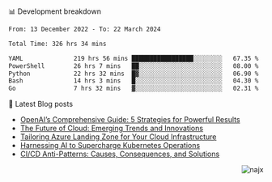 📊 Development breakdown
<!--START_SECTION:waka-->

```txt
From: 13 December 2022 - To: 22 March 2024

Total Time: 326 hrs 34 mins

YAML              219 hrs 56 mins █████████████████░░░░░░░░   67.35 %
PowerShell        26 hrs 7 mins   ██░░░░░░░░░░░░░░░░░░░░░░░   08.00 %
Python            22 hrs 32 mins  █▓░░░░░░░░░░░░░░░░░░░░░░░   06.90 %
Bash              14 hrs 3 mins   █░░░░░░░░░░░░░░░░░░░░░░░░   04.30 %
Go                7 hrs 32 mins   ▓░░░░░░░░░░░░░░░░░░░░░░░░   02.31 %
```

<!--END_SECTION:waka-->

📕 Latest Blog posts

<!-- BLOG-POST-LIST:START -->
- [OpenAI’s Comprehensive Guide: 5 Strategies for Powerful Results](https://najx.dev/openai's-comprehensive-guide-to-prompt-writing-five-new-strategies-for-powerful-results/)
- [The Future of Cloud: Emerging Trends and Innovations](https://najx.dev/the-future-of-cloud-emerging-trends-and-innovations/)
- [Tailoring Azure Landing Zone for Your Cloud Infrastructure](https://najx.dev/tailoring-your-azure-landing-zone-for-cloud-infrastructure/)
- [Harnessing AI to Supercharge Kubernetes Operations](https://najx.dev/harnessing-ai-to-supercharge-kubernetes-operations/)
- [CI/CD Anti-Patterns: Causes, Consequences, and Solutions](https://najx.dev/cicd-anti-patterns/)
<!-- BLOG-POST-LIST:END -->

<p align="right">
  <img src="https://komarev.com/ghpvc/?username=najx&label=GitHub%20Profile%20Views&color=yellow&style=flat" alt="najx" />
</p align="center">
